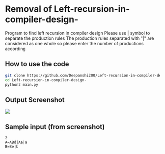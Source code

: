 # Removal of  Left-recursion-in-compiler-design-
Program to find left recursion in compiler design 
Please use | symbol to separate the production rules
The production rules separated with "|" are considered as one whole so please enter the number of productions according

## How to use the code
```bash 
git clone https://github.com/Deepanshi200/Left-recursion-in-compiler-design-
cd Left-recursion-in-compiler-design-
python3 main.py
```

## Output Screenshot

![](output.output.png)

## Sample input (from screenshot)
```python3
2
A=ABd|Aa|a
B=Be|b
```
